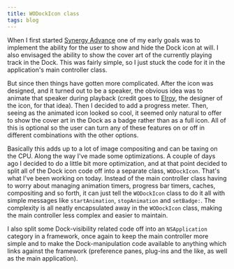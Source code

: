 ```yaml
---
title: WODockIcon class
tags: blog
---
```


When I first started [Synergy Advance](http://synergyadvance.com/) one of my early goals was to implement the ability for the user to show and hide the Dock icon at will. I also envisaged the ability to show the cover art of the currently playing track in the Dock. This was fairly simple, so I just stuck the code for it in the application's main controller class.

But since then things have gotten more complicated. After the icon was designed, and it turned out to be a speaker, the obvious idea was to animate that speaker during playback (credit goes to [Elroy](http://elroyonline.net/), the designer of the icon, for that idea). Then I decided to add a progress meter. Then, seeing as the animated icon looked so cool, it seemed only natural to offer to show the cover art in the Dock as a badge rather than as a full icon. All of this is optional so the user can turn any of these features on or off in different combinations with the other options.

Basically this adds up to a lot of image compositing and can be taxing on the CPU. Along the way I've made some optimizations. A couple of days ago I decided to do a little bit more optimization, and at that point decided to split all of the Dock icon code off into a separate class, `WODockIcon`. That's what I've been working on today. Instead of the main controller class having to worry about managing animation timers, progress bar timers, caches, compositing and so forth, it can just tell the `WODockIcon` class to do it all with simple messages like `startAnimation`, `stopAnimation` and `setBadge:`. The complexity is all neatly encapsulated away in the `WODockIcon` class, making the main controller less complex and easier to maintain.

I also split some Dock-visibility related code off into an `NSApplication` category in a framework, once again to keep the main controller more simple and to make the Dock-manipulation code available to anything which links against the framework (preference panes, plug-ins and the like, as well as the main application).
